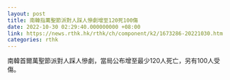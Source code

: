 ```yaml
---
layout: post
title: 南韓指萬聖節派對人踩人慘劇增至120死100傷
date: 2022-10-30 02:29:40.000000000 +08:00
link: https://news.rthk.hk/rthk/ch/component/k2/1673286-20221030.htm
categories: rthk
---
```


南韓首爾萬聖節派對人踩人慘劇，當局公布增至最少120人死亡，另有100人受傷。
